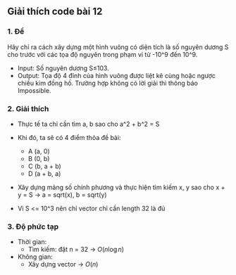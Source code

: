 ## Giải thích code bài 12

### 1. Đề
Hãy chỉ ra cách xây dựng một hình vuông có diện tích là số nguyên dương S cho trước với các tọa độ nguyên trong phạm vi từ -10^9 đến 10^9.
- Input: Số nguyên dương S≤103.
- Output: Tọa độ 4 đỉnh của hình vuông được liệt kê cùng hoặc ngược chiều kim đồng hồ. Trường hợp không có lời giải thì thông báo Impossible.

### 2. Giải thích
- Thực tế ta chỉ cần tìm a, b sao cho a^2 + b^2 = S
- Khi đó, ta sẽ có 4 điểm thỏa đề bài:
    - A (a, 0)
    - B (0, b)
    - C (b, a + b)
    - D (a + b, a)

- Xây dựng mảng số chính phương và thực hiện tìm kiếm x, y sao cho x + y = S -> a = sqrt(x), b = sqrt(y)
- Vì S <= 10^3 nên chỉ vector chỉ cần length 32 là đủ

### 3. Độ phức tạp
- Thời gian:
    - Tìm kiếm: đặt n = 32 -> $O(n \log{n})$
- Không gian:
    - Xây dựng vector -> $O(n)$